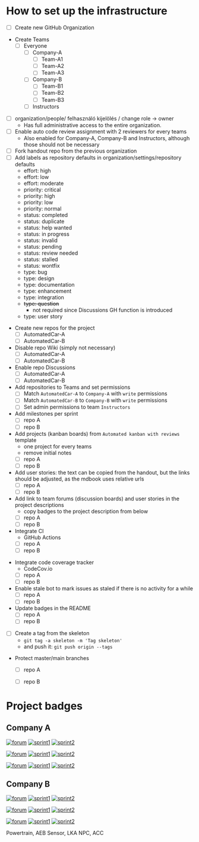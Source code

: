 # How to set up the infrastructure
 
- [ ] Create new GitHub Organization
- Create Teams
    - [ ] Everyone
        - [ ] Company-A
            - [ ] Team-A1
            - [ ] Team-A2
            - [ ] Team-A3
        - [ ] Company-B
            - [ ] Team-B1
            - [ ] Team-B2
            - [ ] Team-B3
        - [ ] Instructors
- [ ] organization/people/ felhasználó kijelölés / change role -> owner
    - Has full administrative access to the entire organization.
- [ ] Enable auto code review assignment with 2 reviewers for every teams
    - Also enabled for Company-A, Company-B and Instructors, although those should not be necessary
- [ ] Fork handout repo from the previous organization
- [ ] Add labels as repository defaults in organization/settings/repository defaults
    - effort: high
    - effort: low
    - effort: moderate
    - priority: critical
    - priority: high
    - priority: low
    - priority: normal
    - status: completed
    - status: duplicate
    - status: help wanted
    - status: in progress
    - status: invalid
    - status: pending
    - status: review needed
    - status: stalled
    - status: wontfix
    - type: bug
    - type: design
    - type: documentation
    - type: enhancement
    - type: integration
    - ~~type: question~~
        - not required since Discussions GH function is introduced
    - type: user story
- Create new repos for the project
    - [ ] AutomatedCar-A
    - [ ] AutomatedCar-B
- Disable repo Wiki (simply not necessary)
    - [ ] AutomatedCar-A
    - [ ] AutomatedCar-B
- Enable repo Discussions
    - [ ] AutomatedCar-A
    - [ ] AutomatedCar-B
- Add repositories to Teams and set permissions
    - [ ] Match `AutomatedCar-A` to `Company-A` with `write` permissions
    - [ ] Match `AutomatedCar-B` to `Company-B` with `write` permissions
    - [ ] Set admin permissions to team `Instructors`
- Add milestones per sprint
    - [ ] repo A
    - [ ] repo B
- Add projects (kanban boards) from `Automated kanban with reviews` template
    - one project for every teams
    - remove initial notes
    - [ ] repo A
    - [ ] repo B
- Add user stories: the text can be copied from the handout, but the links should be adjusted, as the mdbook uses relative urls
    - [ ] repo A
    - [ ] repo B
- Add link to team forums (discussion boards) and user stories in the project descriptions
  - copy badges to the project description from below
  - [ ] repo A
  - [ ] repo B
- Integrate CI
    - GitHub Actions
    - [ ] repo A
    - [ ] repo B
<!-- - Integrate static code analyzer
    - CodeFactor.io
    - [ ] repo A
    - [ ] repo B -->
- Integrate code coverage tracker
    - CodeCov.io
    - [ ] repo A
    - [ ] repo B
- Enable stale bot to mark issues as staled if there is no activity for a while
    - [ ] repo A
    - [ ] repo B
- Update badges in the README
    - [ ] repo A
    - [ ] repo B
- [ ] Create a tag from the skeleton
    - `git tag -a skeleton -m 'Tag skeleton'`
    -  and push it: `git push origin --tags`
<!-- - Create team branches
    - `git checkout -b TeamA1`
    - `git push origin TeamA1`
    - [ ] repo A
    - [ ] repo B -->
- Protect master/main branches
    - [ ] repo A
    - [ ] repo B


# Project badges

## Company A

[![forum](https://img.shields.io/badge/forum-Team%20A1-65C1A2.svg)](https://github.com/orgs/szfmv2022-Tavasz/teams/team-a1)
[![sprint1](https://img.shields.io/badge/sprint1-Powertrain-BBE9FA.svg)](https://github.com/szfmv2022-Tavasz/AutomatedCar-A/issues/1)
[![sprint2](https://img.shields.io/badge/sprint2-AEB-FFC0CB.svg)](https://github.com/szfmv2022-Tavasz/AutomatedCar-A/issues/4)

[![forum](https://img.shields.io/badge/forum-Team%20A2-F98B60.svg)](https://github.com/orgs/szfmv2022-Tavasz/teams/team-a2)
[![sprint1](https://img.shields.io/badge/sprint1-Sensor-BBE9FA.svg)](https://github.com/szfmv2022-Tavasz/AutomatedCar-A/issues/2)
[![sprint2](https://img.shields.io/badge/sprint2-LKA-FFC0CB.svg)](https://github.com/szfmv2022-Tavasz/AutomatedCar-A/issues/5)

[![forum](https://img.shields.io/badge/forum-Team%20A3-8B9DC9.svg)](https://github.com/orgs/szfmv2022-Tavasz/teams/team-a3)
[![sprint1](https://img.shields.io/badge/sprint1-NPC-BBE9FA.svg)](https://github.com/szfmv2022-Tavasz/AutomatedCar-A/issues/3)
[![sprint2](https://img.shields.io/badge/sprint2-ACC-FFC0CB.svg)](https://github.com/szfmv2022-Tavasz/AutomatedCar-A/issues/6)

## Company B

[![forum](https://img.shields.io/badge/forum-Team%20B1-65C1A2.svg)](https://github.com/orgs/szfmv2022-Tavasz/teams/team-b1)
[![sprint1](https://img.shields.io/badge/sprint1-Powertrain-BBE9FA.svg)](https://github.com/szfmv2022-Tavasz/AutomatedCar-B/issues/1)
[![sprint2](https://img.shields.io/badge/sprint2-AEB-FFC0CB.svg)](https://github.com/szfmv2022-Tavasz/AutomatedCar-B/issues/4)

[![forum](https://img.shields.io/badge/forum-Team%20B2-F98B60.svg)](https://github.com/orgs/szfmv2022-Tavasz/teams/team-b2)
[![sprint1](https://img.shields.io/badge/sprint1-Sensor-BBE9FA.svg)](https://github.com/szfmv2022-Tavasz/AutomatedCar-B/issues/2)
[![sprint2](https://img.shields.io/badge/sprint2-LKA-FFC0CB.svg)](https://github.com/szfmv2022-Tavasz/AutomatedCar-B/issues/5)

[![forum](https://img.shields.io/badge/forum-Team%20B3-8B9DC9.svg)](https://github.com/orgs/szfmv2022-Tavasz/teams/team-b3)
[![sprint1](https://img.shields.io/badge/sprint1-NPC-BBE9FA.svg)](https://github.com/szfmv2022-Tavasz/AutomatedCar-B/issues/3)
[![sprint2](https://img.shields.io/badge/sprint2-ACC-FFC0CB.svg)](https://github.com/szfmv2022-Tavasz/AutomatedCar-B/issues/6)

Powertrain, AEB
Sensor, LKA
NPC, ACC
